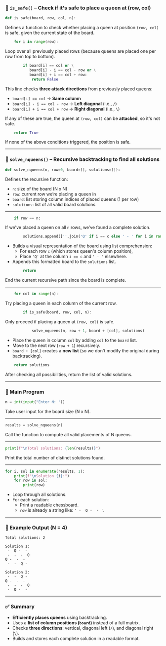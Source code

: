 ### 🔷 `is_safe()` – Check if it's safe to place a queen at (row, col)

```python
def is_safe(board, row, col, n):
```
Defines a function to check whether placing a queen at position `(row, col)` is safe, given the current state of the board.

```python
    for i in range(row):
```
Loop over all previously placed rows (because queens are placed one per row from top to bottom).

```python
        if board[i] == col or \
           board[i] - i == col - row or \
           board[i] + i == col + row:
            return False
```

This line checks **three attack directions** from previously placed queens:
- `board[i] == col` → **Same column**
- `board[i] - i == col - row` → **Left diagonal** (i.e., `/`)
- `board[i] + i == col + row` → **Right diagonal** (i.e., `\`)

If any of these are true, the queen at `(row, col)` can be **attacked**, so it's not safe.

```python
    return True
```
If none of the above conditions triggered, the position is safe.

---

### 🔷 `solve_nqueens()` – Recursive backtracking to find all solutions

```python
def solve_nqueens(n, row=0, board=[], solutions=[]):
```
Defines the recursive function:
- `n`: size of the board (N x N)
- `row`: current row we’re placing a queen in
- `board`: list storing column indices of placed queens (1 per row)
- `solutions`: list of all valid board solutions

---

```python
    if row == n:
```
If we've placed a queen on all `n` rows, we’ve found a complete solution.

```python
        solutions.append([''.join('Q' if i == c else ' - ' for i in range(n)) for c in board])
```
- Builds a visual representation of the board using list comprehension:
  - For each row `c` (which stores queen's column position),
  - Place `'Q'` at the column `i == c` and `' - '` elsewhere.
- Appends this formatted board to the `solutions` list.

```python
        return
```
End the current recursive path since the board is complete.

---

```python
    for col in range(n):
```
Try placing a queen in each column of the current row.

```python
        if is_safe(board, row, col, n):
```
Only proceed if placing a queen at `(row, col)` is safe.

```python
            solve_nqueens(n, row + 1, board + [col], solutions)
```
- Place the queen in column `col` by adding `col` to the `board` list.
- Move to the next row (`row + 1`) recursively.
- `board + [col]` creates a **new list** (so we don't modify the original during backtracking).

```python
    return solutions
```
After checking all possibilities, return the list of valid solutions.

---

### 🔷 Main Program

```python
n = int(input("Enter N: "))
```
Take user input for the board size (N x N).

---

```python
results = solve_nqueens(n)
```
Call the function to compute all valid placements of N queens.

---

```python
print(f"\nTotal solutions: {len(results)}")
```
Print the total number of distinct solutions found.

---

```python
for i, sol in enumerate(results, 1):
    print(f"\nSolution {i}:")
    for row in sol:
        print(row)
```
- Loop through all solutions.
- For each solution:
  - Print a readable chessboard.
  - `row` is already a string like: `' -  Q -  - '`.

---

### 🧾 Example Output (N = 4)
```
Total solutions: 2

Solution 1:
 -  Q -  - 
 -  -  -  Q
Q -  -  - 
 -  -  Q - 

Solution 2:
 -  -  Q - 
Q -  -  - 
 -  -  -  Q
 -  Q -  - 
```

---

### ✅ Summary
- **Efficiently places queens** using backtracking.
- Uses a **list of column positions (`board`)** instead of a full matrix.
- Checks **three directions**: vertical, diagonal left (`/`), and diagonal right (`\`).
- Builds and stores each complete solution in a readable format.
